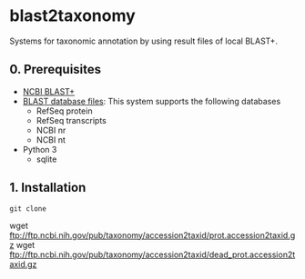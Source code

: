 # blast2taxonomy

Systems for taxonomic annotation by using result files of local BLAST+.

## 0. Prerequisites
* [NCBI BLAST+](https://blast.ncbi.nlm.nih.gov/Blast.cgi?PAGE_TYPE=BlastDocs&DOC_TYPE=Download)
* [BLAST database files](https://ftp.ncbi.nlm.nih.gov/blast/db/): This system supports the following databases
    * RefSeq protein
    * RefSeq transcripts
    * NCBI nr
    * NCBI nt
* Python 3
    * sqlite

## 1. Installation
```
git clone 
```

wget ftp://ftp.ncbi.nih.gov/pub/taxonomy/accession2taxid/prot.accession2taxid.gz
wget ftp://ftp.ncbi.nih.gov/pub/taxonomy/accession2taxid/dead_prot.accession2taxid.gz

